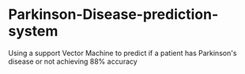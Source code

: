 # Parkinson-Disease-prediction-system
Using a support Vector Machine to predict if a patient has  Parkinson's disease or not achieving 88% accuracy 
